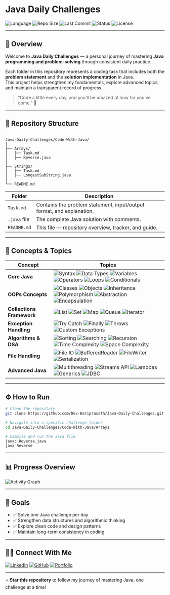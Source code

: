 # Java Daily Challenges  

![Language](https://img.shields.io/badge/Language-Java-orange?style=for-the-badge&logo=openjdk&logoColor=white)
![Repo Size](https://img.shields.io/github/repo-size/Dev-Hariprasath/Java-Daily-Challenges?style=for-the-badge&color=blue)
![Last Commit](https://img.shields.io/github/last-commit/Dev-Hariprasath/Java-Daily-Challenges?style=for-the-badge&color=green)
![Status](https://img.shields.io/badge/Status-Active-success?style=for-the-badge)
![License](https://img.shields.io/badge/License-MIT-lightgrey?style=for-the-badge)

---

## 🧭 Overview  

Welcome to **Java Daily Challenges** — a personal journey of mastering **Java programming and problem-solving** through consistent daily practice.  

Each folder in this repository represents a coding task that includes both the **problem statement** and the **solution implementation** in Java.  
This project helps strengthen my fundamentals, explore advanced topics, and maintain a transparent record of progress.  

> “Code a little every day, and you’ll be amazed at how far you’ve come.” 🚀  

---

## 📂 Repository Structure  

```

Java-Daily-Challenges/Code-With-Java/
│
├── Arrays/
│   ├── Task.md
│   ├── Reverse.java
│
├── Strings/
│   ├── Task.md
│   ├── LongestSubString.java
│
└── README.md

````

| Folder | Description |
|---------|-------------|
| `Task.md` | Contains the problem statement, input/output format, and explanation. |
| `.java` file | The complete Java solution with comments. |
| `README.md` | This file — repository overview, tracker, and guide. |

---

## 🧠 Concepts & Topics  

| Concept | Topics |
|---------|----------------|
| **Core Java** | ![Syntax](https://img.shields.io/badge/Syntax-00796B?style=for-the-badge&logo=java&logoColor=white) ![Data Types](https://img.shields.io/badge/Data_Types-009688?style=for-the-badge&logo=java&logoColor=white) ![Variables](https://img.shields.io/badge/Variables-00ACC1?style=for-the-badge&logo=java&logoColor=white) ![Operators](https://img.shields.io/badge/Operators-26A69A?style=for-the-badge&logo=java&logoColor=white) ![Loops](https://img.shields.io/badge/Loops-4DB6AC?style=for-the-badge&logo=java&logoColor=white) ![Conditionals](https://img.shields.io/badge/Conditionals-80CBC4?style=for-the-badge&logo=java&logoColor=white) |
| **OOPs Concepts** | ![Classes](https://img.shields.io/badge/Classes-6A1B9A?style=for-the-badge&logo=java&logoColor=white) ![Objects](https://img.shields.io/badge/Objects-8E24AA?style=for-the-badge&logo=java&logoColor=white) ![Inheritance](https://img.shields.io/badge/Inheritance-AB47BC?style=for-the-badge&logo=java&logoColor=white) ![Polymorphism](https://img.shields.io/badge/Polymorphism-BA68C8?style=for-the-badge&logo=java&logoColor=white) ![Abstraction](https://img.shields.io/badge/Abstraction-CE93D8?style=for-the-badge&logo=java&logoColor=white) ![Encapsulation](https://img.shields.io/badge/Encapsulation-E1BEE7?style=for-the-badge&logo=java&logoColor=white) |
| **Collections Framework** | ![List](https://img.shields.io/badge/List-00796B?style=for-the-badge&logo=java&logoColor=white) ![Set](https://img.shields.io/badge/Set-00897B?style=for-the-badge&logo=java&logoColor=white) ![Map](https://img.shields.io/badge/Map-26A69A?style=for-the-badge&logo=java&logoColor=white) ![Queue](https://img.shields.io/badge/Queue-4DB6AC?style=for-the-badge&logo=java&logoColor=white) ![Iterator](https://img.shields.io/badge/Iterator-80CBC4?style=for-the-badge&logo=java&logoColor=white) |
| **Exception Handling** | ![Try Catch](https://img.shields.io/badge/Try_Catch-FF9800?style=for-the-badge&logo=java&logoColor=white) ![Finally](https://img.shields.io/badge/Finally-FFB74D?style=for-the-badge&logo=java&logoColor=white) ![Throws](https://img.shields.io/badge/Throws-FFCC80?style=for-the-badge&logo=java&logoColor=white) ![Custom Exceptions](https://img.shields.io/badge/Custom_Exceptions-FFE0B2?style=for-the-badge&logo=java&logoColor=black) |
| **Algorithms & DSA** | ![Sorting](https://img.shields.io/badge/Sorting-1E88E5?style=for-the-badge&logo=java&logoColor=white) ![Searching](https://img.shields.io/badge/Searching-2196F3?style=for-the-badge&logo=java&logoColor=white) ![Recursion](https://img.shields.io/badge/Recursion-42A5F5?style=for-the-badge&logo=java&logoColor=white) ![Time Complexity](https://img.shields.io/badge/Time_Complexity-64B5F6?style=for-the-badge&logo=java&logoColor=white) ![Space Complexity](https://img.shields.io/badge/Space_Complexity-90CAF9?style=for-the-badge&logo=java&logoColor=white) |
| **File Handling** | ![File IO](https://img.shields.io/badge/File_IO-546E7A?style=for-the-badge&logo=java&logoColor=white) ![BufferedReader](https://img.shields.io/badge/BufferedReader-607D8B?style=for-the-badge&logo=java&logoColor=white) ![FileWriter](https://img.shields.io/badge/FileWriter-78909C?style=for-the-badge&logo=java&logoColor=white) ![Serialization](https://img.shields.io/badge/Serialization-90A4AE?style=for-the-badge&logo=java&logoColor=white) |
| **Advanced Java** | ![Multithreading](https://img.shields.io/badge/Multithreading-5E35B1?style=for-the-badge&logo=java&logoColor=white) ![Streams API](https://img.shields.io/badge/Streams_API-7E57C2?style=for-the-badge&logo=java&logoColor=white) ![Lambdas](https://img.shields.io/badge/Lambdas-9575CD?style=for-the-badge&logo=java&logoColor=white) ![Generics](https://img.shields.io/badge/Generics-B39DDB?style=for-the-badge&logo=java&logoColor=white) ![JDBC](https://img.shields.io/badge/JDBC-CE93D8?style=for-the-badge&logo=java&logoColor=white) |

---

## ⚙️ How to Run  

```bash
# Clone the repository
git clone https://github.com/Dev-Hariprasath/Java-Daily-Challenges.git

# Navigate into a specific challenge folder
cd Java-Daily-Challenges/Code-With-Java/Arrays

# Compile and run the Java file
javac Reverse.java
java Reverse
````

---

## 📊 Progress Overview

![Activity Graph](https://github-readme-activity-graph.vercel.app/graph?username=Dev-Hariprasath\&bg_color=0f0f0f\&color=00ff88\&line=00ff88\&point=ffffff\&area=true\&hide_border=true)

---

## 🎯 Goals

* ✅ Solve one Java challenge per day
* ✅ Strengthen data structures and algorithmic thinking
* ✅ Explore clean code and design patterns
* ✅ Maintain long-term consistency in coding

---


## 👨‍💻 Connect With Me

[![LinkedIn](https://img.shields.io/badge/LinkedIn-0A66C2?style=for-the-badge\&logo=linkedin\&logoColor=white)](https://www.linkedin.com/in/dev-hariprasath/)
[![GitHub](https://img.shields.io/badge/GitHub-181717?style=for-the-badge\&logo=github\&logoColor=white)](https://github.com/Dev-Hariprasath)
[![Portfolio](https://img.shields.io/badge/Portfolio-FF5722?style=for-the-badge\&logo=Google-chrome\&logoColor=white)](https://dev-hariprasath.netlify.app)

---

⭐ **Star this repository** to follow my journey of mastering Java, one challenge at a time!
